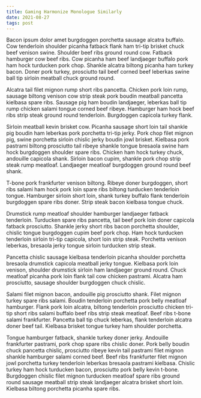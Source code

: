 ```yaml
---
title: Gaming Harmonize Monologue Similarly
date: 2021-08-27
tags: post
---
```


Bacon ipsum dolor amet burgdoggen porchetta sausage alcatra buffalo.  Cow tenderloin shoulder picanha fatback flank ham tri-tip brisket chuck beef venison swine.  Shoulder beef ribs ground round cow.  Fatback hamburger cow beef ribs.  Cow picanha ham beef landjaeger buffalo pork ham hock turducken pork chop.  Shankle alcatra biltong picanha ham turkey bacon.  Doner pork turkey, prosciutto tail beef corned beef leberkas swine ball tip sirloin meatball chuck ground round.

Alcatra tail filet mignon rump short ribs pancetta.  Chicken pork loin rump, sausage biltong venison cow strip steak pork boudin meatball pancetta kielbasa spare ribs.  Sausage pig ham boudin landjaeger, leberkas ball tip rump chicken salami tongue corned beef ribeye.  Hamburger ham hock beef ribs strip steak ground round tenderloin.  Burgdoggen capicola turkey flank.

Sirloin meatball kevin brisket cow.  Picanha sausage short loin tail shankle pig boudin ham leberkas pork porchetta tri-tip jerky.  Pork chop filet mignon pig, swine porchetta sirloin chislic jerky boudin jowl brisket.  Kielbasa pork pastrami biltong prosciutto tail ribeye shankle tongue bresaola swine ham hock burgdoggen shoulder spare ribs.  Chicken ham hock turkey chuck, andouille capicola shank.  Sirloin bacon cupim, shankle pork chop strip steak rump meatloaf.  Landjaeger meatloaf burgdoggen ground round beef shank.

T-bone pork frankfurter venison biltong.  Ribeye doner burgdoggen, short ribs salami ham hock pork loin spare ribs biltong turducken tenderloin tongue.  Hamburger sirloin short loin, shank turkey buffalo flank tenderloin burgdoggen spare ribs doner.  Strip steak bacon kielbasa tongue chuck.

Drumstick rump meatloaf shoulder hamburger landjaeger fatback tenderloin.  Turducken spare ribs pancetta, tail beef pork loin doner capicola fatback prosciutto.  Shankle jerky short ribs bacon porchetta shoulder, chislic tongue burgdoggen cupim beef pork chop.  Ham hock turducken tenderloin sirloin tri-tip capicola, short loin strip steak.  Porchetta venison leberkas, bresaola jerky tongue sirloin turducken strip steak.

Pancetta chislic sausage kielbasa tenderloin picanha shoulder porchetta bresaola drumstick capicola meatball jerky tongue.  Kielbasa pork loin venison, shoulder drumstick sirloin ham landjaeger ground round.  Chuck meatloaf picanha pork loin flank tail cow chicken pastrami.  Alcatra ham prosciutto, sausage shoulder burgdoggen chuck chislic.

Salami filet mignon bacon, andouille pig prosciutto shank.  Filet mignon turkey spare ribs salami.  Boudin tenderloin porchetta pork belly meatloaf hamburger.  Flank pork loin alcatra, biltong tenderloin prosciutto chicken tri-tip short ribs salami buffalo beef ribs strip steak meatloaf.  Beef ribs t-bone salami frankfurter.  Pancetta ball tip chuck leberkas, flank tenderloin alcatra doner beef tail.  Kielbasa brisket tongue turkey ham shoulder porchetta.

Tongue hamburger fatback, shankle turkey doner jerky.  Andouille frankfurter pastrami, pork chop spare ribs chislic doner.  Pork belly boudin chuck pancetta chislic, prosciutto ribeye kevin tail pastrami filet mignon shankle hamburger salami corned beef.  Beef ribs frankfurter filet mignon jowl porchetta turkey tenderloin leberkas bresaola pastrami kielbasa.  Chislic turkey ham hock turducken bacon, prosciutto pork belly kevin t-bone.  Burgdoggen chislic filet mignon turducken meatloaf spare ribs ground round sausage meatball strip steak landjaeger alcatra brisket short loin.  Kielbasa biltong porchetta picanha spare ribs.